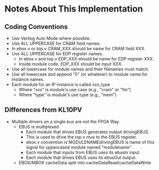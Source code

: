 # Notes About This Implementation

## Coding Conventions
* Use Verilog Auto Mode where possible.
* Use ALL UPPERCASE for CRAM field names.
* In ebox.v or top.v CRAM_XXX should be name for CRAM field XXX.
* Use ALL UPPERCASE for EDP register names.
  * In ebox.v and top.v EDP_XXX should be name for EDP register XXX.
  * Inside module code, EDP_XXX should be input XXX.
* Use all lowercase for module names and their filenames must match.
* Use all lowercase and append "0" (or whatever) to module name for
  instance names.
* Each module for an IP instance is called xxx_type
  * Where "xxx" is module's use case (e.g., "cram" or "fm")
  * Where "type" is module's use type (e.g., "mem")

## Differences from KL10PV
* Multiple drivers on a single bus are not the FPGA Way.
  * EBUS is multiplexed
    * Each module that drives EBUS generates output drivingEBUS.
    * This is used to drive the top.v mux to the EBUS register.
    * ebox.v convention is MODULENAMEdrivingEBUS is name of this
      signal for uppercased module named "modulename".
    * Each module that inputs from EBUS uses its ebusIn input.
    * Each module that drives EBUS uses its ebusOut output.
  * EBOX/MBOX cacheData split into cacheDataRead/cacheDataWrite
